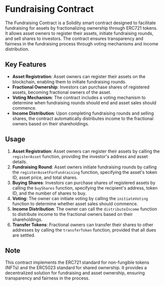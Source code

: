 # Fundraising Contract

The Fundraising Contract is a Solidity smart contract designed to facilitate fundraising for assets by fractionalizing ownership through ERC721 tokens. It allows asset owners to register their assets, initiate fundraising rounds, and sell shares to investors. The contract ensures transparency and fairness in the fundraising process through voting mechanisms and income distribution.

## Key Features

- **Asset Registration**: Asset owners can register their assets on the blockchain, enabling them to initiate fundraising rounds.
- **Fractional Ownership**: Investors can purchase shares of registered assets, becoming fractional owners of the asset.
- **Voting Mechanism**: The contract includes a voting mechanism to determine when fundraising rounds should end and asset sales should commence.
- **Income Distribution**: Upon completing fundraising rounds and selling shares, the contract automatically distributes income to the fractional owners based on their shareholdings.

## Usage

1. **Asset Registration**: Asset owners can register their assets by calling the `registerAsset` function, providing the investor's address and asset details.
2. **Fundraising Round**: Asset owners initiate fundraising rounds by calling the `registerAssetForFundraising` function, specifying the asset's token ID, asset price, and total shares.
3. **Buying Shares**: Investors can purchase shares of registered assets by calling the `buyShares` function, specifying the recipient's address, token ID, and the number of shares to buy.
4. **Voting**: The owner can initiate voting by calling the `initiateVoting` function to determine whether asset sales should commence.
5. **Income Distribution**: The owner can call the `distributeIncome` function to distribute income to the fractional owners based on their shareholdings.
6. **Transfer Tokens**: Fractional owners can transfer their shares to other addresses by calling the `transferToken` function, provided that all dues are settled.

## Note

This contract implements the ERC721 standard for non-fungible tokens (NFTs) and the ERC5023 standard for shared ownership. It provides a decentralized solution for fundraising and asset ownership, ensuring transparency and fairness in the process.

